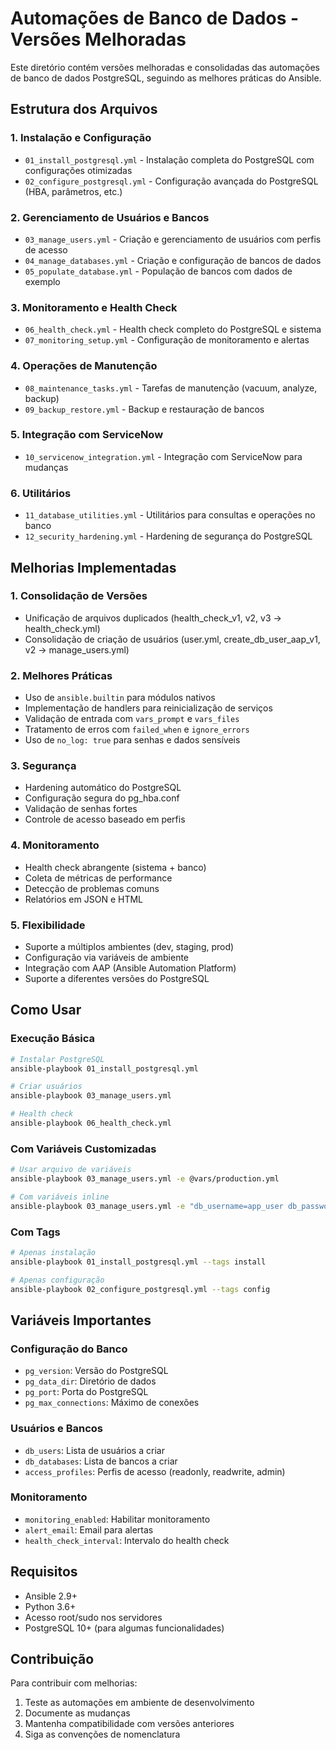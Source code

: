 # Automações de Banco de Dados - Versões Melhoradas

Este diretório contém versões melhoradas e consolidadas das automações de banco de dados PostgreSQL, seguindo as melhores práticas do Ansible.

## Estrutura dos Arquivos

### 1. Instalação e Configuração
- `01_install_postgresql.yml` - Instalação completa do PostgreSQL com configurações otimizadas
- `02_configure_postgresql.yml` - Configuração avançada do PostgreSQL (HBA, parâmetros, etc.)

### 2. Gerenciamento de Usuários e Bancos
- `03_manage_users.yml` - Criação e gerenciamento de usuários com perfis de acesso
- `04_manage_databases.yml` - Criação e configuração de bancos de dados
- `05_populate_database.yml` - População de bancos com dados de exemplo

### 3. Monitoramento e Health Check
- `06_health_check.yml` - Health check completo do PostgreSQL e sistema
- `07_monitoring_setup.yml` - Configuração de monitoramento e alertas

### 4. Operações de Manutenção
- `08_maintenance_tasks.yml` - Tarefas de manutenção (vacuum, analyze, backup)
- `09_backup_restore.yml` - Backup e restauração de bancos

### 5. Integração com ServiceNow
- `10_servicenow_integration.yml` - Integração com ServiceNow para mudanças

### 6. Utilitários
- `11_database_utilities.yml` - Utilitários para consultas e operações no banco
- `12_security_hardening.yml` - Hardening de segurança do PostgreSQL

## Melhorias Implementadas

### 1. Consolidação de Versões
- Unificação de arquivos duplicados (health_check_v1, v2, v3 → health_check.yml)
- Consolidação de criação de usuários (user.yml, create_db_user_aap_v1, v2 → manage_users.yml)

### 2. Melhores Práticas
- Uso de `ansible.builtin` para módulos nativos
- Implementação de handlers para reinicialização de serviços
- Validação de entrada com `vars_prompt` e `vars_files`
- Tratamento de erros com `failed_when` e `ignore_errors`
- Uso de `no_log: true` para senhas e dados sensíveis

### 3. Segurança
- Hardening automático do PostgreSQL
- Configuração segura do pg_hba.conf
- Validação de senhas fortes
- Controle de acesso baseado em perfis

### 4. Monitoramento
- Health check abrangente (sistema + banco)
- Coleta de métricas de performance
- Detecção de problemas comuns
- Relatórios em JSON e HTML

### 5. Flexibilidade
- Suporte a múltiplos ambientes (dev, staging, prod)
- Configuração via variáveis de ambiente
- Integração com AAP (Ansible Automation Platform)
- Suporte a diferentes versões do PostgreSQL

## Como Usar

### Execução Básica
```bash
# Instalar PostgreSQL
ansible-playbook 01_install_postgresql.yml

# Criar usuários
ansible-playbook 03_manage_users.yml

# Health check
ansible-playbook 06_health_check.yml
```

### Com Variáveis Customizadas
```bash
# Usar arquivo de variáveis
ansible-playbook 03_manage_users.yml -e @vars/production.yml

# Com variáveis inline
ansible-playbook 03_manage_users.yml -e "db_username=app_user db_password=secure123"
```

### Com Tags
```bash
# Apenas instalação
ansible-playbook 01_install_postgresql.yml --tags install

# Apenas configuração
ansible-playbook 02_configure_postgresql.yml --tags config
```

## Variáveis Importantes

### Configuração do Banco
- `pg_version`: Versão do PostgreSQL
- `pg_data_dir`: Diretório de dados
- `pg_port`: Porta do PostgreSQL
- `pg_max_connections`: Máximo de conexões

### Usuários e Bancos
- `db_users`: Lista de usuários a criar
- `db_databases`: Lista de bancos a criar
- `access_profiles`: Perfis de acesso (readonly, readwrite, admin)

### Monitoramento
- `monitoring_enabled`: Habilitar monitoramento
- `alert_email`: Email para alertas
- `health_check_interval`: Intervalo do health check

## Requisitos

- Ansible 2.9+
- Python 3.6+
- Acesso root/sudo nos servidores
- PostgreSQL 10+ (para algumas funcionalidades)

## Contribuição

Para contribuir com melhorias:
1. Teste as automações em ambiente de desenvolvimento
2. Documente as mudanças
3. Mantenha compatibilidade com versões anteriores
4. Siga as convenções de nomenclatura

